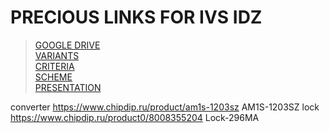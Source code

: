 
# PRECIOUS LINKS FOR IVS IDZ

> [GOOGLE DRIVE][GOOGLE_DRIVE] \
> [VARIANTS][VARIANTS] \
> [CRITERIA][CRITERIA] \
> [SCHEME][SCHEME] \
> [PRESENTATION][PRESENTATION]

[GOOGLE_DRIVE]: https://drive.google.com/drive/u/0/folders/17hQSoegoJnvIxI2ht2RrsBfgVuC_Rswn
[VARIANTS]: https://docs.google.com/document/d/1Z8C0krBTibYhMjlYJaJZSdsG0Go9BBzg
[CRITERIA]: https://docs.google.com/document/d/1-Hh1zYQS-9o6K-huLXR4I-e0-KHxw6HX
[SCHEME]: https://app.diagrams.net/#LIDZ.drawio
[PRESENTATION]: https://docs.google.com/presentation/d/1q6jzqRhmNRM_Sn_1NK-vtoKfukIsi-1OtOrPmNOQnuM

converter https://www.chipdip.ru/product/am1s-1203sz AM1S-1203SZ
lock https://www.chipdip.ru/product0/8008355204 Lock-296MA
